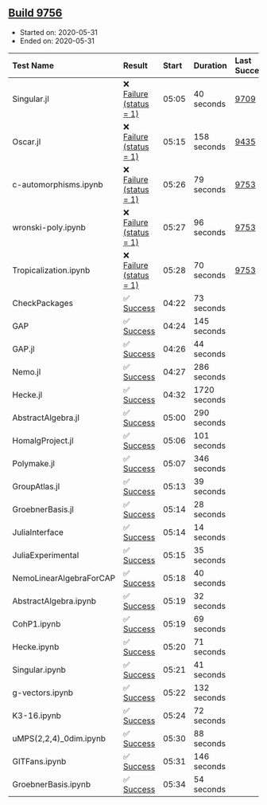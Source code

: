 ## [Build 9756](https://oscarci.mathematik.uni-kl.de/job/oscar/9756/)

* Started on: 2020-05-31
* Ended on: 2020-05-31

| Test Name    | Result | Start | Duration | Last Success | First Failure |
|:-------------|:-------|:------|:---------|:-------------|:--------------|
| Singular.jl | ❌ [Failure (status = 1)](https://oscarci.mathematik.uni-kl.de/job/oscar/9756/artifact/logs/build-9756/Singular.jl.log) | 05:05 | 40 seconds | [9709](https://oscarci.mathematik.uni-kl.de/job/oscar/9709/) | [9710](https://oscarci.mathematik.uni-kl.de/job/oscar/9710/) |
| Oscar.jl | ❌ [Failure (status = 1)](https://oscarci.mathematik.uni-kl.de/job/oscar/9756/artifact/logs/build-9756/Oscar.jl.log) | 05:15 | 158 seconds | [9435](https://oscarci.mathematik.uni-kl.de/job/oscar/9435/) | [9436](https://oscarci.mathematik.uni-kl.de/job/oscar/9436/) |
| c-automorphisms.ipynb | ❌ [Failure (status = 1)](https://oscarci.mathematik.uni-kl.de/job/oscar/9756/artifact/logs/build-9756/c-automorphisms.ipynb.log) | 05:26 | 79 seconds | [9753](https://oscarci.mathematik.uni-kl.de/job/oscar/9753/) | [9754](https://oscarci.mathematik.uni-kl.de/job/oscar/9754/) |
| wronski-poly.ipynb | ❌ [Failure (status = 1)](https://oscarci.mathematik.uni-kl.de/job/oscar/9756/artifact/logs/build-9756/wronski-poly.ipynb.log) | 05:27 | 96 seconds | [9753](https://oscarci.mathematik.uni-kl.de/job/oscar/9753/) | [9754](https://oscarci.mathematik.uni-kl.de/job/oscar/9754/) |
| Tropicalization.ipynb | ❌ [Failure (status = 1)](https://oscarci.mathematik.uni-kl.de/job/oscar/9756/artifact/logs/build-9756/Tropicalization.ipynb.log) | 05:28 | 70 seconds | [9753](https://oscarci.mathematik.uni-kl.de/job/oscar/9753/) | [9754](https://oscarci.mathematik.uni-kl.de/job/oscar/9754/) |
| CheckPackages | ✅ [Success](https://oscarci.mathematik.uni-kl.de/job/oscar/9756/artifact/logs/build-9756/CheckPackages.log) | 04:22 | 73 seconds |  |  |
| GAP | ✅ [Success](https://oscarci.mathematik.uni-kl.de/job/oscar/9756/artifact/logs/build-9756/GAP.log) | 04:24 | 145 seconds |  |  |
| GAP.jl | ✅ [Success](https://oscarci.mathematik.uni-kl.de/job/oscar/9756/artifact/logs/build-9756/GAP.jl.log) | 04:26 | 44 seconds |  |  |
| Nemo.jl | ✅ [Success](https://oscarci.mathematik.uni-kl.de/job/oscar/9756/artifact/logs/build-9756/Nemo.jl.log) | 04:27 | 286 seconds |  |  |
| Hecke.jl | ✅ [Success](https://oscarci.mathematik.uni-kl.de/job/oscar/9756/artifact/logs/build-9756/Hecke.jl.log) | 04:32 | 1720 seconds |  |  |
| AbstractAlgebra.jl | ✅ [Success](https://oscarci.mathematik.uni-kl.de/job/oscar/9756/artifact/logs/build-9756/AbstractAlgebra.jl.log) | 05:00 | 290 seconds |  |  |
| HomalgProject.jl | ✅ [Success](https://oscarci.mathematik.uni-kl.de/job/oscar/9756/artifact/logs/build-9756/HomalgProject.jl.log) | 05:06 | 101 seconds |  |  |
| Polymake.jl | ✅ [Success](https://oscarci.mathematik.uni-kl.de/job/oscar/9756/artifact/logs/build-9756/Polymake.jl.log) | 05:07 | 346 seconds |  |  |
| GroupAtlas.jl | ✅ [Success](https://oscarci.mathematik.uni-kl.de/job/oscar/9756/artifact/logs/build-9756/GroupAtlas.jl.log) | 05:13 | 39 seconds |  |  |
| GroebnerBasis.jl | ✅ [Success](https://oscarci.mathematik.uni-kl.de/job/oscar/9756/artifact/logs/build-9756/GroebnerBasis.jl.log) | 05:14 | 28 seconds |  |  |
| JuliaInterface | ✅ [Success](https://oscarci.mathematik.uni-kl.de/job/oscar/9756/artifact/logs/build-9756/JuliaInterface.log) | 05:14 | 14 seconds |  |  |
| JuliaExperimental | ✅ [Success](https://oscarci.mathematik.uni-kl.de/job/oscar/9756/artifact/logs/build-9756/JuliaExperimental.log) | 05:15 | 35 seconds |  |  |
| NemoLinearAlgebraForCAP | ✅ [Success](https://oscarci.mathematik.uni-kl.de/job/oscar/9756/artifact/logs/build-9756/NemoLinearAlgebraForCAP.log) | 05:18 | 40 seconds |  |  |
| AbstractAlgebra.ipynb | ✅ [Success](https://oscarci.mathematik.uni-kl.de/job/oscar/9756/artifact/logs/build-9756/AbstractAlgebra.ipynb.log) | 05:19 | 32 seconds |  |  |
| CohP1.ipynb | ✅ [Success](https://oscarci.mathematik.uni-kl.de/job/oscar/9756/artifact/logs/build-9756/CohP1.ipynb.log) | 05:19 | 69 seconds |  |  |
| Hecke.ipynb | ✅ [Success](https://oscarci.mathematik.uni-kl.de/job/oscar/9756/artifact/logs/build-9756/Hecke.ipynb.log) | 05:20 | 71 seconds |  |  |
| Singular.ipynb | ✅ [Success](https://oscarci.mathematik.uni-kl.de/job/oscar/9756/artifact/logs/build-9756/Singular.ipynb.log) | 05:21 | 41 seconds |  |  |
| g-vectors.ipynb | ✅ [Success](https://oscarci.mathematik.uni-kl.de/job/oscar/9756/artifact/logs/build-9756/g-vectors.ipynb.log) | 05:22 | 132 seconds |  |  |
| K3-16.ipynb | ✅ [Success](https://oscarci.mathematik.uni-kl.de/job/oscar/9756/artifact/logs/build-9756/K3-16.ipynb.log) | 05:24 | 72 seconds |  |  |
| uMPS(2,2,4)_0dim.ipynb | ✅ [Success](https://oscarci.mathematik.uni-kl.de/job/oscar/9756/artifact/logs/build-9756/uMPS-2-2-4-_0dim.ipynb.log) | 05:30 | 88 seconds |  |  |
| GITFans.ipynb | ✅ [Success](https://oscarci.mathematik.uni-kl.de/job/oscar/9756/artifact/logs/build-9756/GITFans.ipynb.log) | 05:31 | 146 seconds |  |  |
| GroebnerBasis.ipynb | ✅ [Success](https://oscarci.mathematik.uni-kl.de/job/oscar/9756/artifact/logs/build-9756/GroebnerBasis.ipynb.log) | 05:34 | 54 seconds |  |  |
